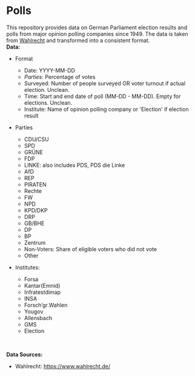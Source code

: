 # Polls
This repository provides data on German Parliament election results and polls from major opinion polling companies since 1949. The data is taken from [Wahlrecht](https://www.wahlrecht.de/) and transformed into a consistent format.
<br>
<b>Data:</b>
- Format
  - Date: YYYY-MM-DD
  - *Parties*: Percentage of votes
  - Surveyed: Number of people surveyed OR voter turnout if actual election. Unclean.
  - Time: Start and end date of poll (MM-DD - MM-DD). Empty for elections. Unclean.
  - Institute: Name of opinion polling company or 'Election' if election result

- Parties
  - CDU/CSU
  - SPD	
  - GRÜNE	
  - FDP	
  - LINKE: also includes PDS, PDS die Linke
  - AfD	
  - REP
  - PIRATEN	
  - Rechte	
  - FW	
  - NPD	
  - KPD/DKP	
  - DRP	
  - GB/BHE	
  - DP	
  - BP	
  - Zentrum	
  - Non-Voters: Share of eligible voters who did not vote
  - Other
  
- Institutes:
  - Forsa 
  - Kantar(Emnid) 
  - Infratestdimap 
  - INSA
  - Forsch’gr.Wahlen
  - Yougov 
  - Allensbach 
  - GMS 
  - Election 

<br>

<b>Data Sources:</b>
- Wahlrecht: https://www.wahlrecht.de/
